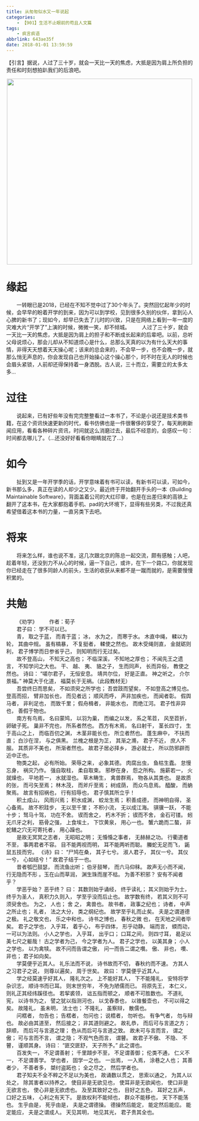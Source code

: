 ```yaml
---
title: 从匆匆似水又一年说起
categories: 
    - 【901】生活不止眼前的苟且人文篇
tags: 
    - 疯言疯语
abbrlink: 643ae35f
date: 2018-01-01 13:59:59
---
```

【引言】据说，人过了三十岁，就会一天比一天的焦虑，大抵是因为肩上所负担的责任和时刻想拍趴我们的后浪吧。
<div align=center><img src="/img/2018/2018-05-24-03.jpg" width="500"/></div>
<!-- more -->

# 缘起
&emsp;&emsp;一转眼已是2018，已经在不知不觉中过了30个年头了。突然回忆起年少的时候，会早早的盼着开学的到来，因为可以到学校，见到很多久别的伙伴，拿到沁人心脾的新书了；现如今，却早已失去了儿时的兴致，只是在网络上看到一年一度的灾难大片“开学了”上演的时候，微微一笑，却不倾城。
&emsp;&emsp;人过了三十岁，就会一天比一天的焦虑，大抵是因为肩上的担子和不断成长起来的后辈吧。以前，总听父母说烦心，那会儿却从不知道烦心是什么，总那么天真的以为有什么天大的事情，非得天天想着天天操心呢；该来的总会来的，不会早一步，也不会晚一步，就那么悄无声息的，你会发现自己也开始操心这个操心那个，时不时在无人的时候也会眉头紧锁，人前却还得保持着一身洒脱。古人说，三十而立，需要立的太多太多...

# 过往
&emsp;&emsp;说起来，已有好些年没有完完整整看过一本书了，不论是小说还是技术类书籍，在这个资讯快速更新的时代，看书仿佛也是一件很奢侈的享受了，每天刷刷新闻应用，看看各种碎片资讯，时间就这么消磨过去，最后不经意的，会感叹一句：时间都去哪儿了。（...还没好好看看你眼睛就花了...）

# 如今
&emsp;&emsp;扯到又是一年开学季的话，开学意味着有书可以读，有新书可以读，可如今，新书那么多，真正在读的人却少之又少。最近终于开始翻开手头的一本《Building Maintainable Software》，背面盖着公司的大红印章，也是在出差归来的高铁上翻开了这本书，在大家都抱着手机、pad的大环境下，显得有些另类，不过我还真希望借着这本书的力量，一直另类下去吧。

# 将来
&emsp;&emsp;将来怎么样，谁也说不准，这几次跟北京的陈总一起交流，颇有感触；人吧，趁着年轻，还没到力不从心的时候，逼一下自己，或许，在下一个路口，你就发现你已经走在了很多同龄人的前头，生活的收获从来都不是一蹴而就的，是需要慢慢积累的。

# 共勉
&emsp;&emsp;《劝学》
&emsp;&emsp;作者：荀子<br/>
&emsp;&emsp;君子曰： 学不可以已。<br/>
&emsp;&emsp;青， 取之于蓝， 而青于蓝； 冰， 水为之， 而寒于水。 木直中绳， 輮以为轮， 其曲中规。 虽有槁暴， 不复挺者， 輮使之然也。 故木受绳则直， 金就砺则利， 君子博学而日参省乎己， 则知明而行无过矣。<br/>
&emsp;&emsp;故不登高山， 不知天之高也； 不临深溪， 不知地之厚也； 不闻先王之遗言， 不知学问之大也。 干、 越、 夷、 貉之子， 生而同声， 长而异俗， 教使之然也。 诗曰： “嗟尔君子， 无恒安息。 靖共尔位， 好是正直。 神之听之， 介尔景福。” 神莫大于化道， 福莫长于无祸。（此段教材无）<br/>
&emsp;&emsp;吾尝终日而思矣， 不如须臾之所学也； 吾尝跂而望矣， 不如登高之博见也。 登高而招， 臂非加长也， 而见者远； 顺风而呼， 声非加疾也， 而闻者彰。 假舆马者， 非利足也， 而致千里； 假舟楫者， 非能水也， 而绝江河。 君子性非异也， 善假于物也。<br/>
&emsp;&emsp;南方有鸟焉， 名曰蒙鸠， 以羽为巢， 而编之以发， 系之苇苕， 风至苕折， 卵破子死。 巢非不完也， 所系者然也。 西方有木焉， 名曰射干， 茎长四寸， 生于高山之上， 而临百仞之渊， 木茎非能长也， 所立者然也。 蓬生麻中， 不扶而直； 白沙在涅， 与之俱黑。 兰槐之根是为芷， 其渐之滫， 君子不近， 庶人不服。 其质非不美也， 所渐者然也。 故君子居必择乡， 游必就士， 所以防邪辟而近中正也。<br/>
&emsp;&emsp;物类之起， 必有所始。 荣辱之来， 必象其德。 肉腐出虫， 鱼枯生蠹。 怠慢忘身， 祸灾乃作。 强自取柱， 柔自取束。 邪秽在身， 怨之所构。 施薪若一， 火就燥也， 平地若一， 水就湿也。 草木畴生， 禽兽群焉， 物各从其类也。 是故质的张， 而弓矢至焉； 林木茂， 而斧斤至焉； 树成荫， 而众鸟息焉。 醯酸， 而蚋聚焉。 故言有招祸也， 行有招辱也， 君子慎其所立乎！<br/>
&emsp;&emsp;积土成山， 风雨兴焉； 积水成渊， 蛟龙生焉； 积善成德， 而神明自得， 圣心备焉。 故不积跬步， 无以至千里； 不积小流， 无以成江海。 骐骥一跃， 不能十步； 驽马十驾， 功在不舍。 锲而舍之， 朽木不折； 锲而不舍， 金石可镂。 蚓无爪牙之利， 筋骨之强， 上食埃土， 下饮黄泉， 用心一也。 蟹六跪而二螯， 非蛇鳝之穴无可寄托者， 用心躁也。<br/>
&emsp;&emsp;是故无冥冥之志者， 无昭昭之明； 无惛惛之事者， 无赫赫之功。 行衢道者不至， 事两君者不容。 目不能两视而明， 耳不能两听而聪。 螣蛇无足而飞， 鼫鼠五技而穷。 《诗》曰： “尸鸠在桑， 其子七兮。 淑人君子， 其仪一兮。 其仪一兮， 心如结兮！” 故君子结于一也。<br/>
&emsp;&emsp;昔者瓠巴鼓瑟， 而流鱼出听； 伯牙鼓琴， 而六马仰秣。 故声无小而不闻， 行无隐而不形 。玉在山而草润， 渊生珠而崖不枯。 为善不积邪？ 安有不闻者乎？<br/>
&emsp;&emsp;学恶乎始？ 恶乎终？ 曰： 其数则始乎诵经， 终乎读礼； 其义则始乎为士， 终乎为圣人， 真积力久则入， 学至乎没而后止也。 故学数有终， 若其义则不可须臾舍也。 为之， 人也； 舍 之， 禽兽也。 故书者， 政事之纪也； 诗者， 中声之所止也； 礼者， 法之大分， 类之纲纪也。 故学至乎礼而止矣。 夫是之谓道德之极。 礼之敬文也， 乐之中和也， 诗书之博也， 春秋之微 也， 在天地之间者毕矣。 君子之学也， 入乎耳， 着乎心， 布乎四体， 形乎动静。 端而言， 蝡而动， 一可以为法则。 小人之学也， 入乎耳， 出乎口； 口耳之间， 则四寸耳， 曷足以美七尺之躯哉！ 古之学者为己， 今之学者为人。 君子之学也， 以美其身； 小人之学也， 以为禽犊。 故不问而告谓之傲， 问一而告二谓之囋。 傲、 非也， 囋、 非也； 君子如向矣。<br/>
&emsp;&emsp;学莫便乎近其人。 礼乐法而不说， 诗书故而不切， 春秋约而不速。 方其人之习君子之说， 则尊以遍矣， 周于世矣。 故曰： 学莫便乎近其人。<br/>
&emsp;&emsp;学之经莫速乎好其人， 隆礼次之。 上不能好其人， 下不能隆礼， 安特将学杂识志， 顺诗书而已耳。 则末世穷年， 不免为陋儒而已。 将原先王， 本仁义， 则礼正其经纬蹊径也。 若挈裘领， 诎五指而顿之， 顺者不可胜数也。 不道礼宪， 以诗书为之， 譬之犹以指测河也， 以戈舂黍也， 以锥餐壶也， 不可以得之矣。 故隆礼， 虽未明， 法士也； 不隆礼， 虽察辩， 散儒也。<br/>
&emsp;&emsp;问楛者， 勿告也； 告楛者， 勿问也； 说楛者， 勿听也。 有争气者， 勿与辩也。 故必由其道至， 然后接之； 非其道则避之。 故礼恭， 而后可与言道之方； 辞顺， 而后可与言道之理； 色从而后可与言道之致。 故未可与言而言， 谓之傲； 可与言而不言， 谓之隐； 不观气色而言， 谓瞽。 故君子不傲、 不隐、 不瞽， 谨顺其身。 诗曰： “匪交匪舒， 天子所予。” 此之谓也。<br/>
&emsp;&emsp;百发失一， 不足谓善射； 千里蹞步不至， 不足谓善御； 伦类不通， 仁义不一， 不足谓善学。 学也者， 固学一之也。 一出焉， 一入焉， 涂巷之人也； 其善者少， 不善者多， 桀纣盗跖也； 全之尽之， 然后学者也。<br/>
&emsp;&emsp;君子知夫不全不粹之不足以为美也， 故诵数以贯之， 思索以通之， 为其人以处之， 除其害者以持养之。 使目非是无欲见也， 使耳非是无欲闻也， 使口非是无欲言也， 使心非是无欲虑也。 及至其致好之也， 目好之五色， 耳好之五声， 口好之五味， 心利之有天下。 是故权利不能倾也， 群众不能移也， 天下不能荡也。 生乎由是， 死乎由是， 夫是之谓德操。 德操然后能定， 能定然后能应。 能定能应， 夫是之谓成人。 天见其明， 地见其光， 君子贵其全也。 